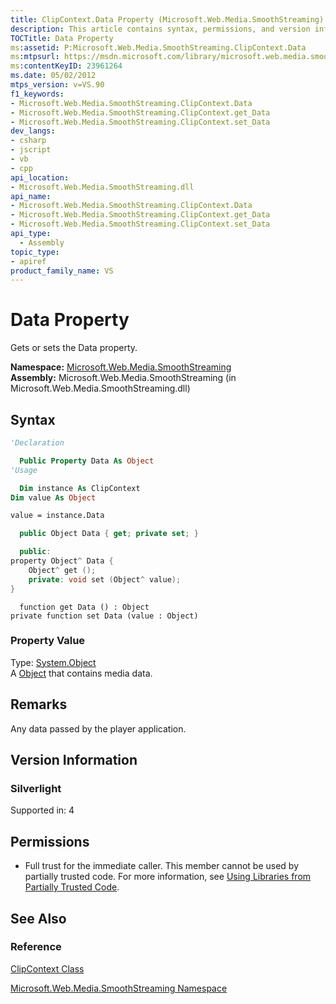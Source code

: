 ```yaml
---
title: ClipContext.Data Property (Microsoft.Web.Media.SmoothStreaming)
description: This article contains syntax, permissions, and version information for the ClipContext.Data property. 
TOCTitle: Data Property
ms:assetid: P:Microsoft.Web.Media.SmoothStreaming.ClipContext.Data
ms:mtpsurl: https://msdn.microsoft.com/library/microsoft.web.media.smoothstreaming.clipcontext.data(v=VS.90)
ms:contentKeyID: 23961264
ms.date: 05/02/2012
mtps_version: v=VS.90
f1_keywords:
- Microsoft.Web.Media.SmoothStreaming.ClipContext.Data
- Microsoft.Web.Media.SmoothStreaming.ClipContext.get_Data
- Microsoft.Web.Media.SmoothStreaming.ClipContext.set_Data
dev_langs:
- csharp
- jscript
- vb
- cpp
api_location:
- Microsoft.Web.Media.SmoothStreaming.dll
api_name:
- Microsoft.Web.Media.SmoothStreaming.ClipContext.Data
- Microsoft.Web.Media.SmoothStreaming.ClipContext.get_Data
- Microsoft.Web.Media.SmoothStreaming.ClipContext.set_Data
api_type:
  - Assembly
topic_type:
- apiref
product_family_name: VS
---
```


# Data Property

Gets or sets the Data property.

**Namespace:**  [Microsoft.Web.Media.SmoothStreaming](microsoft-web-media-smoothstreaming-namespace_1.md)  
**Assembly:**  Microsoft.Web.Media.SmoothStreaming (in Microsoft.Web.Media.SmoothStreaming.dll)

## Syntax

```vb
'Declaration

  Public Property Data As Object
'Usage

  Dim instance As ClipContext
Dim value As Object

value = instance.Data
```

```csharp
  public Object Data { get; private set; }
```

```cpp
  public:
property Object^ Data {
    Object^ get ();
    private: void set (Object^ value);
}
```

```jscript
  function get Data () : Object
private function set Data (value : Object)
```

### Property Value

Type: [System.Object](https://msdn.microsoft.com/library/e5kfa45b)  
A [Object](https://msdn.microsoft.com/library/e5kfa45b) that contains media data.  

## Remarks

Any data passed by the player application.

## Version Information

### Silverlight

Supported in: 4  

## Permissions

  - Full trust for the immediate caller. This member cannot be used by partially trusted code. For more information, see [Using Libraries from Partially Trusted Code](https://msdn.microsoft.com/library/8skskf63).

## See Also

### Reference

[ClipContext Class](clipcontext-class-microsoft-web-media-smoothstreaming_1.md)

[Microsoft.Web.Media.SmoothStreaming Namespace](microsoft-web-media-smoothstreaming-namespace_1.md)
